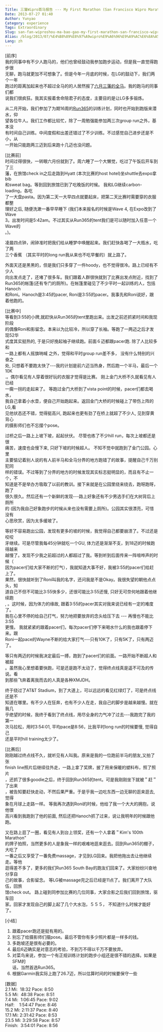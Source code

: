 ```yaml
---
Title: 三藩Wipro首马报告 --- My First Marathon (San Francisco Wipro Marathon 06/17/2013)
Date: 2013-07-27 01:40
Author: Yunyao
Category: experience
Tags: Extraordinary
Slug: san-fan-wiproshou-ma-bao-gao-my-first-marathon-san-francisco-wipro-marathon-06172013
Alias: /blog/2013/07/%E4%B8%89%E8%97%A9wipro%E9%A6%96%E9%A9%AC%E6%8A%A5%E5%91%8A-my-first-marathon-san-francisco-wipro-marathon-06-17-2013
Lang: zh
---
```


\[前序\]  
我的同事中有不少人跑马的，他们也曾经鼓动我参加跑步运动，但是我一直觉得跑步很  
无聊，跑马就更加不可想象了。但是今年一月底的时候，在LG的鼓动下，我们两个一年  
跑过的距离加起来也不超过全马的的人居然报了[六月三藩的全马](https://www.thesfmarathon.com/)。我的跑马的同事们都  
说我们很疯狂。我其实报着舍命陪君子的态度，主要目的是让LG多多锻炼。  
  
从二月开始，我们参加了为期16周的[Run365](https://irun365.org/)的训练计划，同时也开始到跑版来潜水，仰  
望各位牛人。我们工作都比较忙，除了一周勉强能参加两三次group run之外，基本没  
有时间自己训练。中间度假和出差还错过了不少训练。不过感觉自己进步还是不小，从  
一开始只能跑两三迈到后来跑十几迈也没问题。  
  
\[比赛前\]  
时间过得很快，一转眼六月份就到了。周六睡了一个大懒觉，吃过了午饭后开车到了三  
藩，在旅馆check in之后走路到Hyatt (本次比赛的host hotel)坐shuttle去expo拿bib  
和sweat bag。等到回到旅馆已到了吃晚饭的时候。 我和LG继续carbon-loading，各吃  
了一大盘pasta。因为第二天一大早四点就要起床，把第二天比赛时需要穿的衣服都整  
理好之后, 随便洗漱一番早早睡下 (我们本来报名的时候是Wave 4, 在Expo改到了Wave  
3。出发时间是5:42am。不过其实从Run365的tent我们是可以随时加入任意一个Wave的  
。)。  
  
凌晨四点钟，闹钟准时把我们给从睡梦中唤醒起来。我们赶快各喝了一大瓶水，吃了两  
三个香蕉 （其实平时的long run我从来也不吃早餐的）就上路了。  
  
外面天还是黑黑的，但是我们只多穿了一件hoody，也不觉得很冷。路上已经有不少人  
向出发点走了，还堵了很多车。我们跟着人群很快就到了比赛出发点附近，找到了  
Run365的帐篷(还有专门的厕所)。在帐篷里碰见了不少平时一起训练的人，包括Hanoch  
和Roni。Hanoch是3:45的pacer, Roni是3:55的pacer。我事先和Roni说好，跟着他跑的。  
  
\[比赛中\]  
等看到3:55的小牌,就赶快从Run365的tent里跑出来。出发之前还抓紧时间和我现阶段  
的偶像Roni和影留念。本来以为比较冷，所以穿了长袖。等跑了一两迈之后才发现52华  
式度其实挺热的, 于是只好挽起袖子继续跑。前面６迈都跟pacer跑. 除了人比较多和  
一路上都有人摇旗呐喊 之外，觉得和平时group run差不多， 没有什么特别的兴奋之  
处, 只想着不要跑太快了---我的计划是前六迈当热身，然后跑一个半马，最后一个10K  
.。偶尔看见有人穿着很好玩的衣服才觉得是比赛。 刚上金门大桥不久就看见有人已经  
一瘸一拐的走起来了。 等跑过金门大桥到了vista point的时候，pacer们都去喝水，  
我自己拿着小水壶，便自己开始跑起来。返回金门大桥的时候碰上了带伤上阵的LG,看  
见他状态还不错，觉得挺高兴, 跑起来也更有劲了在桥上就超了不少人, 见到穿黄背心  
的摄影师们也不忘摆个pose。  
  
过桥之后一路上上坡下坡，起起伏伏。 尽管也练了不少hill run，每次上坡都还是很  
痛苦，速度也会慢下来, 只好下坡的时候超人。 不知不觉中就跑到了金门公园。心里  
主要惦记着别人说的有人前半马和全马分界的地方跑错了的故事，提醒自己千万别犯同  
样的错误。不过等到了分界的地方的时候发现其实标志挺明显的，而且有不止一个，不  
知道是不是举办方吸取了以前的教训。接下来就是在公园里绕来绕去，跑呀跑呀，跑了  
很久很久。然后还有一个新鲜的发现---路上好象还有不少男选手们在大树背后上厕所  
的 (因为我自己好象跑步的时候从来也没有需要上厕所)。公园其实很漂亮，可惜没有  
心思欣赏，因为太多缓坡了。  
  
等好不容易跑出公园，发现有更多的坡的时候，我觉得自己都要崩溃了。不过还是咬咬  
牙继续。可是尽管我每45分钟就吃一个GU, 体力还是渐渐不支，到18迈的时候跑得越来  
越慢了。发现不少我之前超过的人都超过了我。等到听到后面传来一阵喧哗声的时候（  
因为pacer们给大家不断的打气），我就知道大事不好，我被3:55的pacer们给赶上了。  
果然，很快就听到了Roni叫我的名字，还问我是不是Okay。我很失望的朝他点点头，知  
道自己不但不可能比3:55快多少，还很可能比3:55还慢, 只好无可奈何地跟着他继续跑  
, 。这时候，因为体力的缘故, 跟着3:55的pacer其实对我来说已经有一定的难度了。  
我在心里不停的给自己打气，努力地把要放弃的念头给压下去 --- 再慢也不能比3:55  
更慢。 我就紧紧的跟着pacer们，每次pacer们停下来喝水什么的我也跟着停下来。跟  
Roni一起pace的Wayne不断的给大家打气---只有10K了，只有5K了，只有两迈了。  
  
等只有两迈的时候我决定最后一搏，跑到了pacer们的前面。一路开始不断超人和被超  
。虽然我心里想着要快跑，可是还是跑不太动了，觉得终点线真是遥不可及的传说。看  
到那些飞奔着离我而去的人真是各种XMJDH。  
  
终于绕过了AT&T Stadium，到了大道上，可以远远的看见红绿灯了，可是终点线还是不  
知道在哪里。有不少人在狂奔，也有不少人在走，我自己的脚步是越来越慢。就在我几  
乎绝望的时候，我终于看到了终点线，用尽全身的力气冲了过去---我跑完了我的第一  
次马拉松，用时3:54:01, 平均pace是8:56，比我平时long run的时候要慢, 觉得自己  
还是平时hill training太少了。  
  
\[比赛后\]  
刚刚越过终点线不久，就听见有人叫我。原来是我的一位跑前半马的朋友,又拍了张  
finish line照片后继续往外走，一路上拿了奖牌，披了用来保暖的塑料布，照了照片  
，还抓了很多goodie之后，终于回到Run365的tent。可是我刚刚坐下就被＂赶＂了出来  
，被告知要赶快走动，不然后果严重。于是乎我一边吃东西一边无聊的逛来逛去, 觉得  
象在月球上走路一样。 等我再次遇到Roni的时候，他给了我一个大大的拥抱，说他很  
高兴看到我跑到了他的前面, 然后还把Hanoch抓了过来，说让我明年的时候跟他跑。  
  
又在路上逛了一圈，看见有人到台上领奖，还有一个人拿着＂Kim's 100th Marathon"  
的牌子拍照，当然更多的人是象我一样的艰难地逛来逛去。回到Run365的棚子，大吃了  
一番之后又享受了一番免费massage，才见到LG回来。我把他拖出去让他继续走。等他  
逛得差不多了，更多的我们Run365 South Bay的跑友们回来了。大家纷纷兴奋地分享自  
己的故事，合影留念。 等LG被massage完之后已经是11点了。我们离开了大队伍，回旅  
馆check out。 路上碰到同参加比赛的几位同事，大家合影之后我们回到旅馆，驱车回  
家。回家才发现自己的脚上起了几个大水泡，５５５， 不知道什么时候才能好了。  
  
\[小结］  
1. 跟着pacer跑还是挺有用的。  
2. 别忘了给摄影师们摆pose。最后不管你有多少照片都是一样多的钱。  
3. 多跑坡还是很有必要的。  
4. 最后6迈确实是对意志的考验，不到万不得以千万不要放弃。  
5. 对菜鸟来说，参加一个有正规训练计划的跑步小组还是很不错的选择。如果是SFM的  
话，当然首选Run365。  
6. 根据Garmin我实际上跑了26.7迈，所以估算时间的时候要保守一些  
  
\[数据\]  
2.1 Mi:  18:32 Pace: 8:50  
5.5 Mi:  48:38 Pace: 8:51  
7.4 Mi:  1:06:45 Pace: 9:02  
Half:    1:54:47 Pace: 8:46  
15.2 Mi: 2:11:37 Pace: 8:40  
17.1 Mi: 2:31:42 Pace: 8:53  
23.5 Mi: 3:29:58 Pace: 8:57  
Finish:  3:54:01 Pace: 8:56
